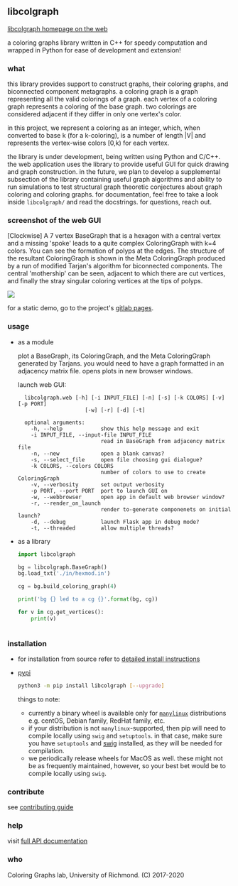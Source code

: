 ## libcolgraph
[libcolgraph homepage on the web](https://aalok-sathe.gitlab.io/libcolgraph)

a coloring graphs library written in C++ for speedy computation and wrapped in
Python for ease of development and extension!

### what
this library provides support to construct graphs, their coloring graphs, and
biconnected component metagraphs.
a coloring graph is a graph representing all the valid colorings of a graph.
each vertex of a coloring graph represents a coloring of the base graph.
two colorings are considered adjacent if they differ in only one vertex's color.

in this project, we represent a coloring as an integer, which, when converted to
base k (for a k-coloring), is a number of length |V| and represents the vertex-wise
colors [0,k) for each vertex.

the library is under development, being written using Python and C/C++.
the web application uses the library to provide useful GUI for quick drawing and
graph construction.
in the future, we plan to develop a supplemental subsection of the library containing
useful graph algorithms and ability to run simulations to test structural graph theoretic
conjectures about graph coloring and coloring graphs.
for documentation, feel free to take a look inside `libcolgraph/` and read the docstrings.
for questions, reach out.

### screenshot of the web GUI

  [Clockwise]
  A 7 vertex BaseGraph that is a hexagon with a central vertex and a missing 'spoke'
  leads to a quite complex ColoringGraph with k=4 colors. You can see the formation of
  polyps at the edges. The structure of the resultant ColoringGraph is shown in the
  Meta ColoringGraph produced by a run of modified Tarjan's algorithm for biconnected
  components. The central 'mothership' can be seen, adjacent to which there are cut
  vertices, and finally the stray singular coloring vertices at the tips of polyps.

  <img src="https://i.imgur.com/TusisoA.png" />

  for a static demo, go to the project's [gitlab pages](https://aalok-sathe.gitlab.io/libcolgraph). 

### usage
- as a module

  plot a BaseGraph, its ColoringGraph, and the Meta
  ColoringGraph generated by Tarjans. you would need to
  have a graph formatted in an adjacency matrix file.
  opens plots in new browser windows.

  launch web GUI:
  ```
    libcolgraph.web [-h] [-i INPUT_FILE] [-n] [-s] [-k COLORS] [-v] [-p PORT]
                       [-w] [-r] [-d] [-t]

    optional arguments:
      -h, --help            show this help message and exit
      -i INPUT_FILE, --input-file INPUT_FILE
                            read in BaseGraph from adjacency matrix file
      -n, --new             open a blank canvas?
      -s, --select_file     open file choosing gui dialogue?
      -k COLORS, --colors COLORS
                            number of colors to use to create ColoringGraph
      -v, --verbosity       set output verbosity
      -p PORT, --port PORT  port to launch GUI on
      -w, --webbrowser      open app in default web browser window?
      -r, --render_on_launch
                            render to-generate componenets on initial launch?
      -d, --debug           launch Flask app in debug mode?
      -t, --threaded        allow multiple threads?
  ```

- as a library

    ```python
    import libcolgraph

    bg = libcolgraph.BaseGraph()
    bg.load_txt('./in/hexmod.in')

    cg = bg.build_coloring_graph(4)

    print('bg {} led to a cg {}'.format(bg, cg))

    for v in cg.get_vertices():
        print(v)
        
    ```


### installation

- for installation from source
    refer to [detailed install instructions](INSTALL.md)


- [pypi](https://pypi.org/project/libcolgraph/)

    ```bash
    python3 -m pip install libcolgraph [--upgrade]
    ```

    things to note:
    - currently a binary wheel is available only for [`manylinux`](https://www.python.org/dev/peps/pep-0513/)
      distributions e.g. centOS, Debian family, RedHat family, etc.
    - if your distribution is not `manylinux`-supported, then pip
      will need to compile locally using `swig` and `setuptools`.
      in that case, make sure you have `setuptools` and
      [swig](http://www.swig.org/download.html) installed, as they
      will be needed for compilation.
    - we periodically release wheels for MacOS as well. these
      might not be as frequently maintained, however, so your best
      bet would be to compile locally using `swig`.


### contribute

see [contributing guide](CONTRIBUTING.md)

### help

visit [full API documentation](https://aalok-sathe.gitlab.io/libcolgraph)


### who

Coloring Graphs lab, University of Richmond.
(C) 2017-2020




























